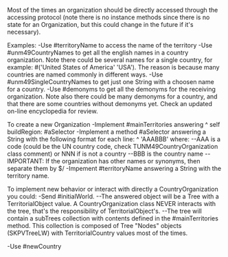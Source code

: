 Most of the times an organization should be directly accessed through the accessing protocol (note there is no instance methods since there is no state for an Organization, but this could change in the future if it's necessary).

Examples:
-Use #territoryName to access the name of the territory
-Use #unm49CountryNames to get all the english names in a country organization. Note there could be several names for a single country, for example: #('United States of America' 'USA'). The reason is because many countries are named commonly in different ways.
-Use #unm49SingleCountryNames to get just one String with a choosen name for a country.
-Use #demonyms to get all the demonyms for the receiving organization. Note also there could be many demonyms for a country, and that there are some countries without demonyms yet. Check an updated on-line encyclopedia for review.

To create a new Organization
-Implement #mainTerritories answering
	^ self buildRegion: #aSelector
-Implement a method #aSelector answering a String with the following format for each line:
	^ 'AAA<Character tab>BBB<Character cr>'
where:
--AAA is a code (could be the UN country code, check TUNM49CountryOrganization class comment) or NNN if is not a country
--BBB is the country name
--IMPORTANT: If the organization has other names or synonyms, then separate them by $/
-Impement #territoryName answering a String with the territory name.

To implement new behavior or interact with directly a CountryOrganization you could:
-Send #initialWorld.
--The answered object will be a Tree with a TerritorialObject value. A CountryOrganization class NEVER interacts with the tree, that's the responsibility of TerritorialObject's.
--The tree will contain a subTrees collection with contents defined in the #mainTerritories method. This collection is composed of Tree "Nodes" objects (SKPVTreeLW) with TerritorialCountry values most of the times.

-Use #newCountry
